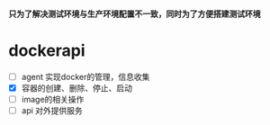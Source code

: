 #### 只为了解决测试环境与生产环境配置不一致，同时为了方便搭建测试环境
# dockerapi
- [ ]  agent 实现docker的管理，信息收集
  - [x]  容器的创建、删除、停止、启动
  - [ ] image的相关操作
- [ ]  api 对外提供服务

